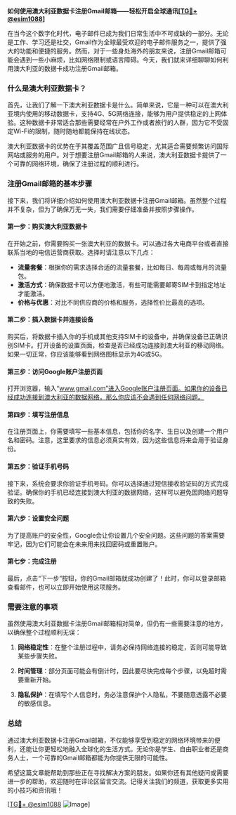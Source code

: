 **如何使用澳大利亚数据卡注册Gmail邮箱——轻松开启全球通讯[[TG💪+ @esim1088](https://t.me/s/esim1088)]**

在当今这个数字化时代，电子邮件已成为我们日常生活中不可或缺的一部分。无论是工作、学习还是社交，Gmail作为全球最受欢迎的电子邮件服务之一，提供了强大的功能和便捷的服务。然而，对于一些身处海外的朋友来说，注册Gmail邮箱可能会遇到一些小麻烦，比如网络限制或语言障碍。今天，我们就来详细聊聊如何利用澳大利亚的数据卡成功注册Gmail邮箱。

### 什么是澳大利亚数据卡？

首先，让我们了解一下澳大利亚数据卡是什么。简单来说，它是一种可以在澳大利亚境内使用的移动数据卡，支持4G、5G网络连接，能够为用户提供稳定的上网体验。这种数据卡非常适合那些需要经常在户外工作或者旅行的人群，因为它不受固定Wi-Fi的限制，随时随地都能保持在线状态。

澳大利亚数据卡的优势在于其覆盖范围广且信号稳定，尤其适合需要频繁访问国际网站或服务的用户。对于想要注册Gmail邮箱的人来说，澳大利亚数据卡提供了一个可靠的网络环境，确保了注册过程的顺利进行。

### 注册Gmail邮箱的基本步骤

接下来，我们将详细介绍如何使用澳大利亚数据卡注册Gmail邮箱。虽然整个过程并不复杂，但为了确保万无一失，我们需要仔细准备并按照步骤操作。

#### 第一步：购买澳大利亚数据卡

在开始之前，你需要购买一张澳大利亚的数据卡。可以通过各大电商平台或者直接联系当地的电信运营商获取。选择时请注意以下几点：

- **流量套餐**：根据你的需求选择合适的流量套餐，比如每日、每周或每月的流量包。
- **激活方式**：确保数据卡可以方便地激活，有些可能需要邮寄SIM卡到指定地址才能激活。
- **价格与优惠**：对比不同供应商的价格和服务，选择性价比最高的选项。

#### 第二步：插入数据卡并连接设备

购买后，将数据卡插入你的手机或其他支持SIM卡的设备中，并确保设备已正确识别SIM卡。打开设备的设置页面，检查是否已经成功连接到澳大利亚的移动网络。如果一切正常，你应该能够看到网络图标显示为4G或5G。

#### 第三步：访问Google账户注册页面

打开浏览器，输入“www.gmail.com”进入Google账户注册页面。如果你的设备已经成功连接到澳大利亚的数据网络，那么你应该不会遇到任何网络问题。

#### 第四步：填写注册信息

在注册页面上，你需要填写一些基本信息，包括你的名字、生日以及创建一个用户名和密码。注意，这里要求的信息必须真实有效，因为这些信息将来会用于验证身份。

#### 第五步：验证手机号码

接下来，系统会要求你验证手机号码。你可以选择通过短信接收验证码的方式完成验证。确保你的手机已经连接到澳大利亚的数据网络，这样可以避免因网络问题导致的失败。

#### 第六步：设置安全问题

为了提高账户的安全性，Google会让你设置几个安全问题。这些问题的答案需要牢记，因为它们可能会在未来用来找回密码或重置账户。

#### 第七步：完成注册

最后，点击“下一步”按钮，你的Gmail邮箱就成功创建了！此时，你可以登录邮箱查看邮件，也可以立即开始使用这项服务。

### 需要注意的事项

虽然使用澳大利亚数据卡注册Gmail邮箱相对简单，但仍有一些需要注意的地方，以确保整个过程顺利无误：

1. **网络稳定性**：在整个注册过程中，请务必保持网络连接的稳定，否则可能导致某些步骤失败。
   
2. **时间管理**：部分页面可能会有倒计时，因此要尽快完成每个步骤，以免超时需要重新开始。

3. **隐私保护**：在填写个人信息时，务必注意保护个人隐私，不要随意透露不必要的敏感信息。

### 总结

通过澳大利亚数据卡注册Gmail邮箱，不仅能够享受到稳定的网络环境带来的便利，还能让你更轻松地融入全球化的生活方式。无论你是学生、自由职业者还是商务人士，一个可靠的Gmail邮箱都能为你提供无限的可能性。

希望这篇文章能帮助到那些正在寻找解决方案的朋友。如果你还有其他疑问或需要进一步的帮助，欢迎随时在评论区留言交流。记得关注我们的频道，获取更多实用的小技巧和资讯哦！

[[TG💪+ @esim1088](https://t.me/s/esim1088) ![Image](https://i.postimg.cc/4NQfJmqS/Snipaste-2025-05-13-00-14-12.png)]